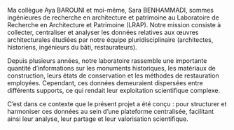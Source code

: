 Ma collègue Aya BAROUNI et moi-même, Sara BENHAMMADI, sommes ingénieures de recherche en architecture et patrimoine au Laboratoire de Recherche en Architecture et Patrimoine (LRAP).
Notre mission consiste à collecter, centraliser et analyser les données relatives aux œuvres architecturales étudiées par notre équipe pluridisciplinaire (architectes, historiens, ingénieurs du bâti, restaurateurs).

Depuis plusieurs années, notre laboratoire rassemble une importante quantité d’informations sur les monuments historiques, les matériaux de construction, leurs états de conservation et les méthodes de restauration employées.
Cependant, ces données demeuraient dispersées entre différents supports, ce qui rendait leur exploitation scientifique complexe.

C’est dans ce contexte que le présent projet a été conçu : pour structurer et harmoniser ces données au sein d’une plateforme centralisée, facilitant ainsi leur analyse, leur partage et leur valorisation scientifique.

